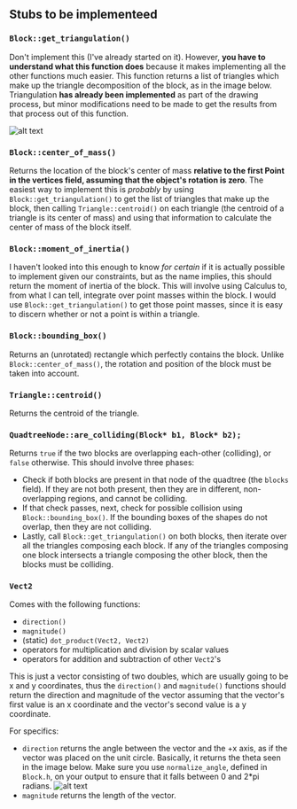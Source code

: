 ## Stubs to be implementeed

### `Block::get_triangulation()`
Don't implement this (I've already started on it). However, **you have to understand what this function does** because it makes implementing all the other functions much easier. This function returns a list of triangles which make up the triangle decomposition of the block, as in the image below. Triangulation **has already been implemented** as part of the drawing process, but minor modifications need to be made to get the results from that process out of this function.

![alt text](Untitled.png)

### `Block::center_of_mass()`
Returns the location of the block's center of mass **relative to the first Point in the vertices field, assuming that the object's rotation is zero**. The easiest way to implement this is *probably* by using `Block::get_triangulation()` to get the list of triangles that make up the block, then calling `Triangle::centroid()` on each triangle (the centroid of a triangle is its center of mass) and using that information to calculate the center of mass of the block itself.

### `Block::moment_of_inertia()`
I haven't looked into this enough to know *for certain* if it is actually possible to implement given our constraints, but as the name implies, this should return the moment of inertia of the block. This will involve using Calculus to, from what I can tell, integrate over point masses within the block. I would use `Block::get_triangulation()` to get those point masses, since it is easy to discern whether or not a point is within a triangle.

### `Block::bounding_box()`
Returns an (unrotated) rectangle which perfectly contains the block. Unlike `Block::center_of_mass()`, the rotation and position of the block must be taken into account.

### `Triangle::centroid()`
Returns the centroid of the triangle.

### `QuadtreeNode::are_colliding(Block* b1, Block* b2);`
Returns `true` if the two blocks are overlapping each-other (colliding), or `false` otherwise. This should involve three phases:
* Check if both blocks are present in that node of the quadtree (the `blocks` field). If they are not both present, then they are in different, non-overlapping regions, and cannot be colliding.
* If that check passes, next, check for possible collision using `Block::bounding_box()`. If the bounding boxes of the shapes do not overlap, then they are not colliding.
* Lastly, call `Block::get_triangulation()` on both blocks, then iterate over all the triangles composing each block. If any of the triangles composing one block intersects a triangle composing the other block, then the blocks must be colliding.

### `Vect2`
Comes with the following functions:
* `direction()`
* `magnitude()`
* (static) `dot_product(Vect2, Vect2)`
* operators for multiplication and division by scalar values
* operators for addition and subtraction of other `Vect2`'s

This is just a vector consisting of two doubles, which are usually going to be x and y coordinates, thus the `direction()` and `magnitude()` functions should return the direction and magnitude of the vector assuming that the vector's first value is an x coordinate and the vector's second value is a y coordinate.

For specifics:
* `direction` returns the angle between the vector and the +x axis, as if the vector was placed on the unit circle. Basically, it returns the theta seen in the image below. Make sure you use `normalize_angle`, defined in `Block.h`, on your output to ensure that it falls between 0 and 2*pi radians.
    ![alt text](image.png)
* `magnitude` returns the length of the vector.